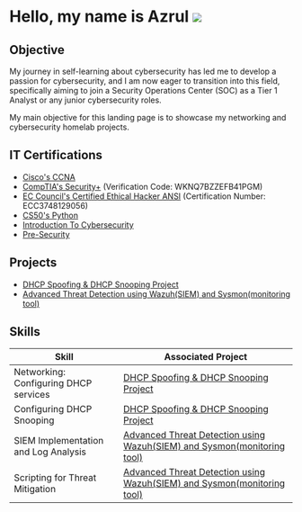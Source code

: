 # Hello, my name is Azrul <a href="https://www.linkedin.com/in/azrul-zaini-1171852b7/"><img src="https://img.shields.io/badge/-LinkedIn-0072b1?&style=for-the-badge&logo=linkedin&logoColor=white" /></a>


## Objective
My journey in self-learning about cybersecurity has led me to develop a passion for cybersecurity, and I am now eager to transition into this field, specifically aiming to join a Security Operations Center (SOC) as a Tier 1 Analyst or any junior cybersecurity roles.

My main objective for this landing page is to showcase my networking and cybersecurity homelab projects.

## IT Certifications
- <a href="https://cp.certmetrics.com/cisco/en/public/verify/credential/16591cc7f86941f9987670b13902385e">Cisco's CCNA</a>
- <a href="https://www.certmetrics.com/comptia/public/verification.aspx/">CompTIA's Security+</a> (Verification Code: WKNQ7BZZEFB41PGM)
- <a href="https://aspen.eccouncil.org/Verify">EC Council's Certified Ethical Hacker ANSI</a> (Certification Number: ECC3748129056)
- <a href="https://cs50.harvard.edu/certificates/05d981fa-3f62-427f-bdd2-f481c3e2edbb">CS50's Python</a>
- <a href="https://tryhackme-certificates.s3-eu-west-1.amazonaws.com/THM-PYLN7KKTO8.png">Introduction To Cybersecurity</a>
- <a href="https://tryhackme-certificates.s3-eu-west-1.amazonaws.com/THM-MADTSI6GJO.png">Pre-Security</a>

## Projects
- <a href="https://github.com/Fluffy-Owl/DHCP-Spoofing-Snooping-Lab/tree/main">DHCP Spoofing & DHCP Snooping Project</a>
- <a href="https://github.com/Fluffy-Owl/Advanced-Threat-Detection-with-Wazuh-and-Sysmon">Advanced Threat Detection using Wazuh(SIEM) and Sysmon(monitoring tool)</a>

## Skills

| Skill                                         | Associated Project         |
|-----------------------------------------------|----------------------------|
| Networking: Configuring DHCP services         | <a href="https://github.com/Fluffy-Owl/DHCP-Spoofing-Snooping-Lab/tree/main">DHCP Spoofing & DHCP Snooping Project</a>|
| Configuring DHCP Snooping         | <a href="https://github.com/Fluffy-Owl/DHCP-Spoofing-Snooping-Lab/tree/main">DHCP Spoofing & DHCP Snooping Project</a>|
| SIEM Implementation and Log Analysis          | <a href="https://github.com/Fluffy-Owl/Advanced-Threat-Detection-with-Wazuh-and-Sysmon">Advanced Threat Detection using Wazuh(SIEM) and Sysmon(monitoring tool)</a>|
| Scripting for Threat Mitigation | <a href="https://github.com/Fluffy-Owl/Advanced-Threat-Detection-with-Wazuh-and-Sysmon">Advanced Threat Detection using Wazuh(SIEM) and Sysmon(monitoring tool)</a>|







